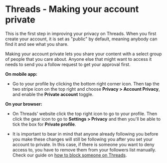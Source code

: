 # Threads - Making your account private

This is the first step in improving your privacy on Threads. When you first create your account, it is set as "public" by default, meaning anybody can find it and see what you share.

Making your account private lets you share your content with a select group of people that you care about. Anyone else that might want to access it needs to send you a follow request to get your approval first.

**On mobile app:**

* Go to your profile by clicking the bottom right corner icon. Then tap the two stripe icon on the top right and choose **Privacy > Account Privacy**, and enable the **Private account** toggle.

**On your browser:**

* On Threads' website click the top right icon to go to your profile. Then click the gear icon to go to **Settings > Privacy** and then you'll be able to tick the box for **Private profile**.

* It is important to bear in mind that anyone already following you before you make these changes will still be following you after you set your account to private. In this case, if there is someone you want to deny access to, you have to remove them from your followers list manually. Check our guide on [how to block someone on Threads](./threads-block-user.md).
